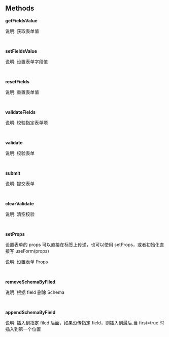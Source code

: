 ## Methods

**getFieldsValue**

说明: 获取表单值

 <br/>

**setFieldsValue**

说明: 设置表单字段值

<br/>

**resetFields**

说明: 重置表单值

<br/>

**validateFields**

说明: 校验指定表单项

 <br/>

**validate**

说明: 校验表单

 <br/>

**submit**

说明: 提交表单

 <br/>

**clearValidate**

说明: 清空校验

 <br/>

**setProps**

设置表单的 props 可以直接在标签上传递，也可以使用 setProps，或者初始化直接写 useForm(props)

说明: 设置表单 Props

 <br/>

**removeSchemaByFiled**

说明: 根据 field 删除 Schema

 <br/>

**appendSchemaByField**

说明: 插入到指定 filed 后面，如果没传指定 field，则插入到最后.当 first=true 时插入到第一个位置
